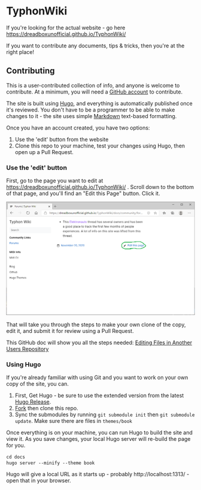 # TyphonWiki

If you're looking for the actual website - go here https://dreadboxunofficial.github.io/TyphonWiki/


If you want to contribute any documents, tips & tricks, then you're at the right place! 



## Contributing

This is a user-contributed collection of info, and anyone is welcome to contribute. At a minimum, you will need a [GitHub account](https://github.com/join) to contribute.

The site is built using [Hugo], and everything is automatically published once it's reviewed. You don't have to be a programmer to be able to make changes to it - the site uses simple [Markdown] text-based formatting.

Once you have an account created, you have two options:

1. Use the 'edit' button from the website
2. Clone this repo to your machine, test your changes using Hugo, then open up a Pull Request.

### Use the 'edit' button

First, go to the page you want to edit at https://dreadboxunofficial.github.io/TyphonWiki/ . Scroll down to the bottom of that page, and you'll find an "Edit this Page" button. Click it.

![Website with Edit this page button circled](README-Images/editbutton.png)

That will take you through the steps to make your own clone of the copy, edit it, and submit it for review using a Pull Request.

This GitHub doc will show you all the steps needed: 
[Editing Files in Another Users Repository]


### Using Hugo

If you're already familiar with using Git and you want to work on your own copy of the site, you can.

1. First, Get Hugo - be sure to use the extended version from the latest [Hugo Release].
1. [Fork](https://docs.github.com/en/free-pro-team@latest/github/getting-started-with-github/fork-a-repo) then clone this repo.
1. Sync the submodules by running `git submodule init` then `git submodule update`. Make sure there are files in `themes/book`

Once everything is on your machine, you can run Hugo to build the site and view it. As you save changes, your local Hugo server will re-build the page for you.

```
cd docs
hugo server --minify --theme book
```

Hugo will give a local URL as it starts up - probably http://localhost:1313/ - open that in your browser.



[Hugo]: https://gohugo.io/
[Hugo Release]: https://github.com/gohugoio/hugo/releases
[Markdown]: https://daringfireball.net/projects/markdown/
[Editing Files in Another Users Repository]: https://docs.github.com/en/free-pro-team@latest/github/managing-files-in-a-repository/editing-files-in-another-users-repository